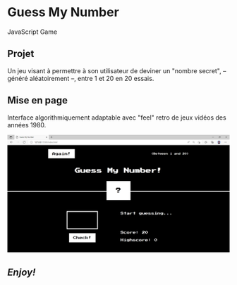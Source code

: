 # Guess My Number

JavaScript Game

## Projet

Un jeu visant à permettre à son utilisateur de deviner un "nombre secret", – généré aléatoirement –, entre 1 et 20 en 20 essais.

## Mise en page

Interface algorithmiquement adaptable avec "feel" retro de jeux vidéos des années 1980.

![Webpage screenshot](/images/screenshot.jpg)

## _Enjoy!_
